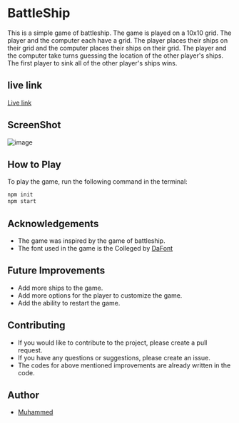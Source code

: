 # BattleShip

This is a simple game of battleship. The game is played on a 10x10 grid. The player and the computer each have a grid. The player places their ships on their grid and the computer places their ships on their grid. The player and the computer take turns guessing the location of the other player's ships. The first player to sink all of the other player's ships wins.

## live link

[Live link](https://mhmdfais.github.io/battleship/)

## ScreenShot

![image](https://github.com/user-attachments/assets/e173a2bb-c14f-4ec7-a38c-a6ce6df5a3b3)

## How to Play

To play the game, run the following command in the terminal:

```bash
npm init
npm start

```

## Acknowledgements

- The game was inspired by the game of battleship.
- The font used in the game is the Colleged by [DaFont](https://www.dafont.com/font-comment.php?file=colleged&text=hello+%21%21&back=theme)

## Future Improvements

- Add more ships to the game.
- Add more options for the player to customize the game.
- Add the ability to restart the game.

## Contributing

- If you would like to contribute to the project, please create a pull request.
- If you have any questions or suggestions, please create an issue.
- The codes for above mentioned improvements are already written in the code.

## Author

- [Muhammed](https://github.com/MhmdFais)
